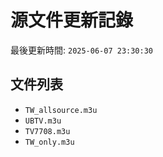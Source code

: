 # 源文件更新記錄

最後更新時間: `2025-06-07 23:30:30`

## 文件列表
- `TW_allsource.m3u`
- `UBTV.m3u`
- `TV7708.m3u`
- `TW_only.m3u`
